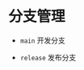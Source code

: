 <!--
 * @Author: 邱狮杰
 * @Date: 2023-02-10 15:01:51
 * @LastEditTime: 2023-02-10 15:05:02
 * @Description: 
 * @FilePath: /memo/docs/branchManagement.md
-->

# 分支管理

- `main` 开发分支
 
- `release` 发布分支
 
